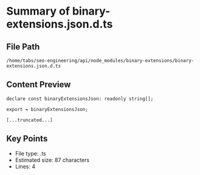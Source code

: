 # Summary of binary-extensions.json.d.ts
  
## File Path
`/home/tabs/seo-engineering/api/node_modules/binary-extensions/binary-extensions.json.d.ts`

## Content Preview
```
declare const binaryExtensionsJson: readonly string[];

export = binaryExtensionsJson;

[...truncated...]
```

## Key Points
- File type: .ts
- Estimated size: 87 characters
- Lines: 4

